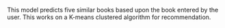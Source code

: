 This model predicts five similar books based upon the book entered by the user. This works on a K-means clustered algorithm for recommendation.
